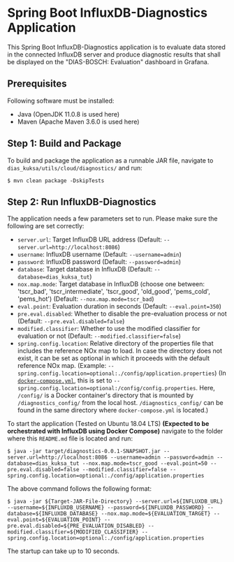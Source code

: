 # Spring Boot InfluxDB-Diagnostics Application

This Spring Boot InfluxDB-Diagnostics application is to evaluate data stored in the connected InfluxDB server and produce diagnostic results that shall be displayed on the "DIAS-BOSCH: Evaluation" dashboard in Grafana.

## Prerequisites

Following software must be installed:

* Java (OpenJDK 11.0.8 is used here)
* Maven (Apache Maven 3.6.0 is used here)

## Step 1: Build and Package

To build and package the application as a runnable JAR file, navigate to `dias_kuksa/utils/cloud/diagnostics/` and run:

~~~
$ mvn clean package -DskipTests
~~~

## Step 2: Run InfluxDB-Diagnostics

The application needs a few parameters set to run. Please make sure the following are set correctly:

* `server.url`: Target InfluxDB URL address (Default: `--server.url=http://localhost:8086`)
* `username`: InfluxDB username (Default: `--username=admin`)
* `password`: InfluxDB password (Default: `--password=admin`)
* `database`: Target database in InfluxDB (Default: `--database=dias_kuksa_tut`)
* `nox.map.mode`: Target database in InfluxDB (choose one between: 'tscr_bad', 'tscr_intermediate', 'tscr_good', 'old_good', 'pems_cold', 'pems_hot') (Default: `--nox.map.mode=tscr_bad`)
* `eval.point`: Evaluation duration in seconds (Default: `--eval.point=350`)
* `pre.eval.disabled`: Whether to disable the pre-evaluation process or not (Default: `--pre.eval.disabled=false`)
* `modified.classifier`: Whether to use the modified classifier for evaluation or not (Default: `--modified.classifier=false`)
* `spring.config.location`: Relative directory of the properties file that includes the reference NOx map to load. In case the directory does not exist, it can be set as optional in which it proceeds with the default reference NOx map. (Example: `--spring.config.location=optional:./config/application.properties`) (In [`docker-compose.yml`](https://github.com/junh-ki/dias_kuksa/blob/master/utils/cloud/connector-influxdb-grafana-deployment/docker-compose.yml#L53), this is set to `--spring.config.location=optional:/config/config.properties`. Here, `/config/` is a Docker container's directory that is mounted by `/diagnostics_config/` from the local host. `/diagnostics_config/` can be found in the same directory where `docker-compose.yml` is located.)

To start the application (Tested on Ubuntu 18.04 LTS) **(Expected to be orchestrated with InfluxDB using Docker Compose)**
navigate to the folder where this `README.md` file is located and run:
~~~
$ java -jar target/diagnostics-0.0.1-SNAPSHOT.jar --server.url=http://localhost:8086 --username=admin --password=admin --database=dias_kuksa_tut --nox.map.mode=tscr_good --eval.point=50 --pre.eval.disabled=false --modified.classifier=false --spring.config.location=optional:./config/application.properties
~~~
The above command follows the following format:
~~~
$ java -jar ${Target-JAR-File-Directory} --server.url=${INFLUXDB_URL} --username=${INFLUXDB_USERNAME} --password=${INFLUXDB_PASSWORD} --database=${INFLUXDB_DATABASE} --nox.map.mode=${EVALUATION_TARGET} --eval.point=${EVALUATION_POINT} --pre.eval.disabled=${PRE_EVALUATION_DISABLED} --modified.classifier=${MODIFIED_CLASSIFIER} --spring.config.location=optional:./config/application.properties
~~~

The startup can take up to 10 seconds.
